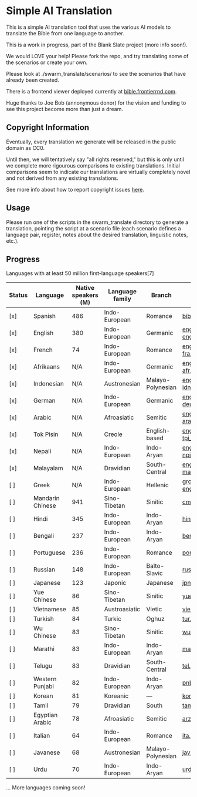 # Simple AI Translation

This is a simple AI translation tool that uses the various AI models to translate the Bible from one language to another. 

This is a work in progress, part of the Blank Slate project (more info soon!). 

We would LOVE your help! Please fork the repo, and try translating some of the scenarios or create your own. 

Please look at ./swarm_translate/scenarios/ to see the scenarios that have already been created.

There is a frontend viewer deployed currently at [bible.frontierrnd.com](https://bible.frontierrnd.com).

Huge thanks to Joe Bob (annonymous donor) for the vision and funding to see this project become more than just a dream. 

## Copyright Information

Eventually, every translation we generate will be released in the public domain as CC0.

Until then, we will tentatively say "all rights reserved," but this is only until we complete more rigourous comparisons to existing translations. Initial comparisons seem to indicate our translations are virtually completely novel and not derived from any existing translations.

See more info about how to report copyright issues [here](https://frontierrnd.com/policy).

## Usage

Please run one of the scripts in the swarm_translate directory to generate a translation, pointing the script at a scenario file (each scenario defines a language pair, register, notes about the desired translation, linguistic notes, etc.).

## Progress

Languages with at least 50 million first-language speakers[7]

| Status | Language | Native speakers (M) | Language family | Branch | File | Drafted (%) | Revisions (%) |
|--------|----------|---------------------|-----------------|--------|------|-------------|---------------|
| [x]    | Spanish | 486 | Indo-European | Romance | [bible_consolidated.jsonl](./scenarios/consolidated/eng-spa_consolidated.jsonl) | 100% | 0% |
| [x]    | English | 380 | Indo-European | Germanic | [eng-eng_consolidated.jsonl](./scenarios/consolidated/eng-eng_consolidated.jsonl) | 100% | 0% |
| [x]    | French | 74 | Indo-European | Romance | [eng-fra_consolidated.jsonl](./scenarios/consolidated/eng-fra_consolidated.jsonl) | 98.18% | 0% |
| [x]    | Afrikaans | N/A | Indo-European | Germanic | [eng-afr_consolidated.jsonl](./scenarios/consolidated/eng-afr_consolidated.jsonl) | 100% | 0% |
| [x]    | Indonesian | N/A | Austronesian | Malayo-Polynesian | [eng-idn_consolidated.jsonl](./scenarios/consolidated/eng-idn_consolidated.jsonl) | 100% | 0% |
| [x]    | German | N/A | Indo-European | Germanic | [eng-deu_consolidated.jsonl](./scenarios/consolidated/eng-deu_consolidated.jsonl) | 100% | 0% |
| [x]    | Arabic | N/A | Afroasiatic | Semitic | [eng-ara_consolidated.jsonl](./scenarios/consolidated/eng-ara_consolidated.jsonl) | 100% | 0% |
| [x]    | Tok Pisin | N/A | Creole | English-based | [eng-tpi_consolidated.jsonl](./scenarios/consolidated/eng-tpi_consolidated.jsonl) | 100% | 0% |
| [x]    | Nepali | N/A | Indo-European | Indo-Aryan | [eng-npi_consolidated.jsonl](./scenarios/consolidated/eng-npi_consolidated.jsonl) | 100% | 0% |
| [x]    | Malayalam | N/A | Dravidian | South-Central | [eng-mal_consolidated.jsonl](./scenarios/consolidated/eng-mal_consolidated.jsonl) | 100% | 0% |
| [ ]    | Greek | N/A | Indo-European | Hellenic | [grc-eng_consolidated.jsonl](./scenarios/consolidated/grc-eng_consolidated.jsonl) | 25.57% | 0% |
| [ ]    | Mandarin Chinese | 941 | Sino-Tibetan | Sinitic | [cmn.json](./scenarios/cmn.json) | 0% | 0% |
| [ ]    | Hindi | 345 | Indo-European | Indo-Aryan | [hin.json](./scenarios/hin.json) | 0% | 0% |
| [ ]    | Bengali | 237 | Indo-European | Indo-Aryan | [ben.json](./scenarios/ben.json) | 0% | 0% |
| [ ]    | Portuguese | 236 | Indo-European | Romance | [por.json](./scenarios/por.json) | 0% | 0% |
| [ ]    | Russian | 148 | Indo-European | Balto-Slavic | [rus.json](./scenarios/rus.json) | 0% | 0% |
| [ ]    | Japanese | 123 | Japonic | Japanese | [jpn.json](./scenarios/jpn.json) | 0% | 0% |
| [ ]    | Yue Chinese | 86 | Sino-Tibetan | Sinitic | [yue.json](./scenarios/yue.json) | 0% | 0% |
| [ ]    | Vietnamese | 85 | Austroasiatic | Vietic | [vie.json](./scenarios/vie.json) | 0% | 0% |
| [ ]    | Turkish | 84 | Turkic | Oghuz | [tur.json](./scenarios/tur.json) | 0% | 0% |
| [ ]    | Wu Chinese | 83 | Sino-Tibetan | Sinitic | [wuu.json](./scenarios/wuu.json) | 0% | 0% |
| [ ]    | Marathi | 83 | Indo-European | Indo-Aryan | [mar.json](./scenarios/mar.json) | 0% | 0% |
| [ ]    | Telugu | 83 | Dravidian | South-Central | [tel.json](./scenarios/tel.json) | 0% | 0% |
| [ ]    | Western Punjabi | 82 | Indo-European | Indo-Aryan | [pnb.json](./scenarios/pnb.json) | 0% | 0% |
| [ ]    | Korean | 81 | Koreanic | — | [kor.json](./scenarios/kor.json) | 0% | 0% |
| [ ]    | Tamil | 79 | Dravidian | South | [tam.json](./scenarios/tam.json) | 0% | 0% |
| [ ]    | Egyptian Arabic | 78 | Afroasiatic | Semitic | [arz.json](./scenarios/arz.json) | 0% | 0% |
| [ ]    | Italian | 64 | Indo-European | Romance | [ita.json](./scenarios/ita.json) | 0% | 0% |
| [ ]    | Javanese | 68 | Austronesian | Malayo-Polynesian | [jav.json](./scenarios/jav.json) | 0% | 0% |
| [ ]    | Urdu | 70 | Indo-European | Indo-Aryan | [urd.json](./scenarios/urd.json) | 0% | 0% |

... More languages coming soon!